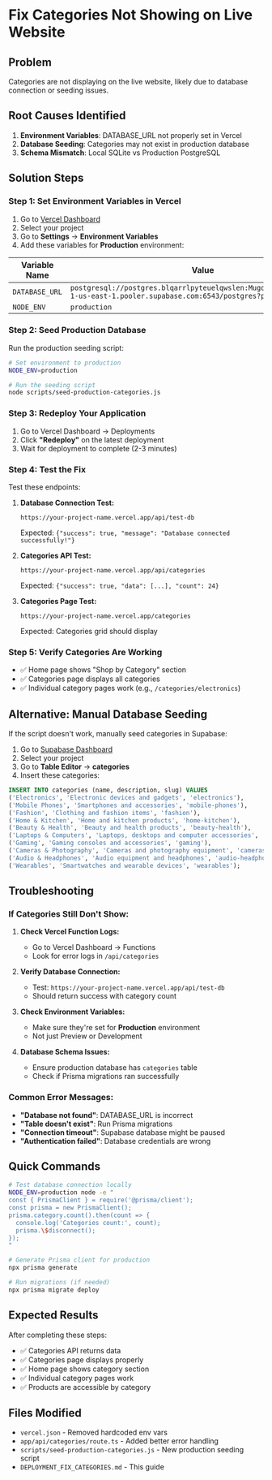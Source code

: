 # Fix Categories Not Showing on Live Website

## Problem
Categories are not displaying on the live website, likely due to database connection or seeding issues.

## Root Causes Identified
1. **Environment Variables**: DATABASE_URL not properly set in Vercel
2. **Database Seeding**: Categories may not exist in production database
3. **Schema Mismatch**: Local SQLite vs Production PostgreSQL

## Solution Steps

### Step 1: Set Environment Variables in Vercel

1. Go to [Vercel Dashboard](https://vercel.com/dashboard)
2. Select your project
3. Go to **Settings** → **Environment Variables**
4. Add these variables for **Production** environment:

| Variable Name | Value |
|---------------|-------|
| `DATABASE_URL` | `postgresql://postgres.blqarrlpyteuelqwslen:Mugoyaronald2020@aws-1-us-east-1.pooler.supabase.com:6543/postgres?pgbouncer=true` |
| `NODE_ENV` | `production` |

### Step 2: Seed Production Database

Run the production seeding script:

```bash
# Set environment to production
NODE_ENV=production

# Run the seeding script
node scripts/seed-production-categories.js
```

### Step 3: Redeploy Your Application

1. Go to Vercel Dashboard → Deployments
2. Click **"Redeploy"** on the latest deployment
3. Wait for deployment to complete (2-3 minutes)

### Step 4: Test the Fix

Test these endpoints:

1. **Database Connection Test:**
   ```
   https://your-project-name.vercel.app/api/test-db
   ```
   Expected: `{"success": true, "message": "Database connected successfully!"}`

2. **Categories API Test:**
   ```
   https://your-project-name.vercel.app/api/categories
   ```
   Expected: `{"success": true, "data": [...], "count": 24}`

3. **Categories Page Test:**
   ```
   https://your-project-name.vercel.app/categories
   ```
   Expected: Categories grid should display

### Step 5: Verify Categories Are Working

- ✅ Home page shows "Shop by Category" section
- ✅ Categories page displays all categories
- ✅ Individual category pages work (e.g., `/categories/electronics`)

## Alternative: Manual Database Seeding

If the script doesn't work, manually seed categories in Supabase:

1. Go to [Supabase Dashboard](https://supabase.com/dashboard)
2. Select your project
3. Go to **Table Editor** → **categories**
4. Insert these categories:

```sql
INSERT INTO categories (name, description, slug) VALUES
('Electronics', 'Electronic devices and gadgets', 'electronics'),
('Mobile Phones', 'Smartphones and accessories', 'mobile-phones'),
('Fashion', 'Clothing and fashion items', 'fashion'),
('Home & Kitchen', 'Home and kitchen products', 'home-kitchen'),
('Beauty & Health', 'Beauty and health products', 'beauty-health'),
('Laptops & Computers', 'Laptops, desktops and computer accessories', 'laptops-computers'),
('Gaming', 'Gaming consoles and accessories', 'gaming'),
('Cameras & Photography', 'Cameras and photography equipment', 'cameras-photography'),
('Audio & Headphones', 'Audio equipment and headphones', 'audio-headphones'),
('Wearables', 'Smartwatches and wearable devices', 'wearables');
```

## Troubleshooting

### If Categories Still Don't Show:

1. **Check Vercel Function Logs:**
   - Go to Vercel Dashboard → Functions
   - Look for error logs in `/api/categories`

2. **Verify Database Connection:**
   - Test: `https://your-project-name.vercel.app/api/test-db`
   - Should return success with category count

3. **Check Environment Variables:**
   - Make sure they're set for **Production** environment
   - Not just Preview or Development

4. **Database Schema Issues:**
   - Ensure production database has `categories` table
   - Check if Prisma migrations ran successfully

### Common Error Messages:

- **"Database not found"**: DATABASE_URL is incorrect
- **"Table doesn't exist"**: Run Prisma migrations
- **"Connection timeout"**: Supabase database might be paused
- **"Authentication failed"**: Database credentials are wrong

## Quick Commands

```bash
# Test database connection locally
NODE_ENV=production node -e "
const { PrismaClient } = require('@prisma/client');
const prisma = new PrismaClient();
prisma.category.count().then(count => {
  console.log('Categories count:', count);
  prisma.\$disconnect();
});
"

# Generate Prisma client for production
npx prisma generate

# Run migrations (if needed)
npx prisma migrate deploy
```

## Expected Results

After completing these steps:
- ✅ Categories API returns data
- ✅ Categories page displays properly
- ✅ Home page shows category section
- ✅ Individual category pages work
- ✅ Products are accessible by category

## Files Modified

- `vercel.json` - Removed hardcoded env vars
- `app/api/categories/route.ts` - Added better error handling
- `scripts/seed-production-categories.js` - New production seeding script
- `DEPLOYMENT_FIX_CATEGORIES.md` - This guide
